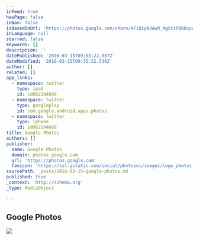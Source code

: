 ```yaml
---
inFeed: true
hasPage: false
inNav: false
isBasedOnUrl: 'https://photos.google.com/share/AF1QipNJAwM_RgSYzPQkDxpAFQ-blovUqZjgnsj-eBUUyoh2-TzBXmRiJB_wAUVphYfWjw/photo/AF1QipPOlSjuKIeald-SwdAysQPw58InFU7BbmP3hZ6_?key=X1ZoZlFJZjBLR2dBdFIydkJrUjJSRl91TXVJLXp3'
inLanguage: null
starred: false
keywords: []
description: ''
datePublished: '2016-03-15T09:55:22.957Z'
dateModified: '2016-03-15T09:55:22.536Z'
author: []
related: []
app_links:
  - namespace: twitter
    type: ipad
    id: id962194608
  - namespace: twitter
    type: googleplay
    id: com.google.android.apps.photos
  - namespace: twitter
    type: iphone
    id: id962194608
title: Google Photos
authors: []
publisher:
  name: Google Photos
  domain: photos.google.com
  url: 'https://photos.google.com'
  favicon: 'https://ssl.gstatic.com/social/photosui/images/logo_photos_color_192.png'
sourcePath: _posts/2016-03-15-google-photos.md
published: true
_context: 'http://schema.org'
_type: MediaObject

---
```

<article style=""><h1>Google Photos</h1><img src="https://lh3.googleusercontent.com/-b1nRp7dY4zZ2WL-MnN6PXsFVOCF1rXDfHZuNsBjOhCawZHPPZrWcO7CEJa5M_U1VhEfBshTjxyU=w800-h534-no" /></article>